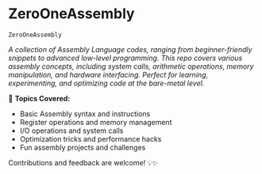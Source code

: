 # ZeroOneAssembly


`ZeroOneAssembly`

*A collection of Assembly Language codes, ranging from beginner-friendly snippets to advanced low-level programming. This repo covers various assembly concepts, including system calls, arithmetic operations, memory manipulation, and hardware interfacing. Perfect for learning, experimenting, and optimizing code at the bare-metal level.*  

🚀 **Topics Covered:**  
- Basic Assembly syntax and instructions  
- Register operations and memory management  
- I/O operations and system calls  
- Optimization tricks and performance hacks  
- Fun assembly projects and challenges  

Contributions and feedback are welcome! 💡✨
